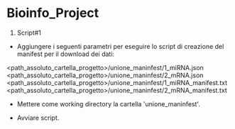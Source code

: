 # Bioinfo_Project


1) Script#1

- Aggiungere i seguenti parametri per eseguire lo script di creazione del manifest per il download dei dati:

<path_assoluto_cartella_progetto>/unione_maninfest/1_miRNA.json
<path_assoluto_cartella_progetto>/unione_maninfest/2_mRNA.json
<path_assoluto_cartella_progetto>/unione_maninfest/1_miRNA_manifest.txt
<path_assoluto_cartella_progetto>/unione_maninfest/2_mRNA_manifest.txt

- Mettere come working directory la cartella 'unione_maninfest'.

- Avviare script.